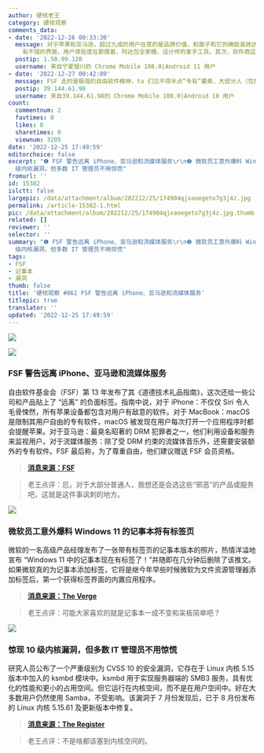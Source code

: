 ```yaml
---
author: 硬核老王
category: 硬核观察
comments_data:
- date: '2022-12-26 00:33:30'
  message: 对于苹果和亚马逊，超过九成的用户在意的是品牌价值，和面子和它的确能高效达成我的目的。对于我用户打开应用，系统上报给苹果，是不关我毛事的。就好象国人心中的迅雷，骂的一塌糊涂，用户忠诚度那是杠杠的。为什么？macos
    有不错的界面，用户体验度在那摆着，阿达包全家桶，设计师的拿手工具。其次，软件商店生态意味着他的第三方软体源是有保证的。
  postip: 1.50.99.120
  username: 来自宁夏银川的 Chrome Mobile 108.0|Android 11 用户
- date: '2022-12-27 00:42:09'
  message: FSF 走的是极端的自由软件精神，ta 们见不得半点“专有”要素，大部分人（包括我）一般接受不来。当然自由软件本身无罪。
  postip: 39.144.61.98
  username: 来自39.144.61.98的 Chrome Mobile 108.0|Android 10 用户
count:
  commentnum: 2
  favtimes: 0
  likes: 0
  sharetimes: 0
  viewnum: 3205
date: '2022-12-25 17:49:59'
editorchoice: false
excerpt: "❶ FSF 警告远离 iPhone、亚马逊和流媒体服务\r\n❷ 微软员工意外爆料 Windows 11 的记事本将有标签页\r\n❸ 惊现 10
  级内核漏洞，但多数 IT 管理员不用惊慌"
fromurl: ''
id: 15382
islctt: false
largepic: /data/attachment/album/202212/25/174904qjxaoegeto7g3j4z.jpg
permalink: /article-15382-1.html
pic: /data/attachment/album/202212/25/174904qjxaoegeto7g3j4z.jpg.thumb.jpg
related: []
reviewer: ''
selector: ''
summary: "❶ FSF 警告远离 iPhone、亚马逊和流媒体服务\r\n❷ 微软员工意外爆料 Windows 11 的记事本将有标签页\r\n❸ 惊现 10
  级内核漏洞，但多数 IT 管理员不用惊慌"
tags:
- FSF
- 记事本
- 漏洞
thumb: false
title: '硬核观察 #861 FSF 警告远离 iPhone、亚马逊和流媒体服务'
titlepic: true
translator: ''
updated: '2022-12-25 17:49:59'
---
```


![](/data/attachment/album/202212/25/174904qjxaoegeto7g3j4z.jpg)


![](/data/attachment/album/202212/25/174914dv9gy088z8n01c05.jpg)


### FSF 警告远离 iPhone、亚马逊和流媒体服务


自由软件基金会（FSF）第 13 年发布了其《道德技术礼品指南》，这次还给一些公司和产品贴上了 “远离” 的负面标签。指南中说，对于 iPhone：不仅仅 Siri 令人毛骨悚然，所有苹果设备都包含对用户有敌意的软件。对于 MacBook：macOS 是限制其用户自由的专有软件，macOS 被发现在用户每次打开一个应用程序时都会提醒苹果。对于亚马逊：最臭名昭著的 DRM 犯罪者之一，他们利用设备和服务来监视用户。对于流媒体服务：除了受 DRM 约束的流媒体音乐外，还需要安装额外的专有软件。FSF 最后称，为了尊重自由，他们建议赠送 FSF 会员资格。



> 
> **[消息来源：FSF](https://www.fsf.org/givingguide/v13/?pk_campaign=fall22&pk_source=giving/)**
> 
> 
> 



> 
> 老王点评：厄，对于大部分普通人，我想还是会选这些“邪恶”的产品或服务吧，这就是这件事讽刺的地方。
> 
> 
> 


![](/data/attachment/album/202212/25/174924o7mtbj2j1p20fptc.jpg)


### 微软员工意外爆料 Windows 11 的记事本将有标签页


微软的一名高级产品经理发布了一张带有标签页的记事本版本的照片，热情洋溢地宣布 “Windows 11 中的记事本现在有标签了！”并随即在几分钟后删除了该推文。如果微软真的为记事本添加标签，它将是继今年早些时候微软为文件资源管理器添加标签后，第一个获得标签界面的内置应用程序。



> 
> **[消息来源：The Verge](https://www.theverge.com/2022/12/24/23525732/microsoft-windows-11-notepad-tabs-feature-leak)**
> 
> 
> 



> 
> 老王点评：可能大家喜欢的就是记事本一成不变和呆板简单吧？
> 
> 
> 


![](/data/attachment/album/202212/25/174939vpo23op5p2z295mi.jpg)


### 惊现 10 级内核漏洞，但多数 IT 管理员不用惊慌


研究人员公布了一个严重级别为 CVSS 10 的安全漏洞，它存在于 Linux 内核 5.15 版本中加入的 ksmbd 模块中。ksmbd 用于实现服务器端的 SMB3 服务，具有优化的性能和更小的占用空间。但它运行在内核空间，而不是在用户空间中。好在大多数用户仍然使用 Samba，不受影响。该漏洞于 7 月份发现后，已于 8 月份发布的 Linux 内核 5.15.61 及更新版本中修复。



> 
> **[消息来源：The Register](https://www.theregister.com/2022/12/24/back_to_work_linux_admins/)**
> 
> 
> 



> 
> 老王点评：不是啥都该塞到内核空间的。
> 
> 
>